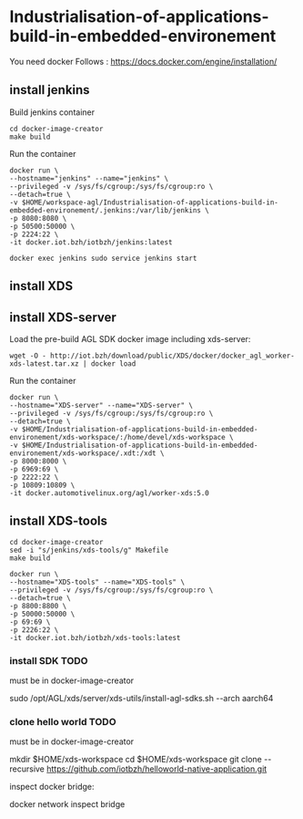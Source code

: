# Industrialisation-of-applications-build-in-embedded-environement

You need docker
Follows : <https://docs.docker.com/engine/installation/>

## install jenkins

Build jenkins container

```shell
cd docker-image-creator
make build
```

Run the container

```shell
docker run \
--hostname="jenkins" --name="jenkins" \
--privileged -v /sys/fs/cgroup:/sys/fs/cgroup:ro \
--detach=true \
-v $HOME/workspace-agl/Industrialisation-of-applications-build-in-embedded-environement/.jenkins:/var/lib/jenkins \
-p 8080:8080 \
-p 50500:50000 \
-p 2224:22 \
-it docker.iot.bzh/iotbzh/jenkins:latest
```

```shell
docker exec jenkins sudo service jenkins start
```

## install XDS

## install XDS-server

Load the pre-build AGL SDK docker image including xds-server:

```shell
wget -O - http://iot.bzh/download/public/XDS/docker/docker_agl_worker-xds-latest.tar.xz | docker load
```

Run the container

```shell
docker run \
--hostname="XDS-server" --name="XDS-server" \
--privileged -v /sys/fs/cgroup:/sys/fs/cgroup:ro \
--detach=true \
-v $HOME/Industrialisation-of-applications-build-in-embedded-environement/xds-workspace/:/home/devel/xds-workspace \
-v $HOME/Industrialisation-of-applications-build-in-embedded-environement/xds-workspace/.xdt:/xdt \
-p 8000:8000 \
-p 6969:69 \
-p 2222:22 \
-p 10809:10809 \
-it docker.automotivelinux.org/agl/worker-xds:5.0
```

## install XDS-tools

```shell
cd docker-image-creator
sed -i "s/jenkins/xds-tools/g" Makefile
make build
```

```shell
docker run \
--hostname="XDS-tools" --name="XDS-tools" \
--privileged -v /sys/fs/cgroup:/sys/fs/cgroup:ro \
--detach=true \
-p 8800:8800 \
-p 50000:50000 \
-p 69:69 \
-p 2226:22 \
-it docker.iot.bzh/iotbzh/xds-tools:latest
```

### install SDK TODO

must be in docker-image-creator

sudo /opt/AGL/xds/server/xds-utils/install-agl-sdks.sh --arch aarch64

### clone hello world TODO

must be in docker-image-creator

mkdir $HOME/xds-workspace
cd $HOME/xds-workspace
git clone --recursive <https://github.com/iotbzh/helloworld-native-application.git>

inspect docker bridge:

docker network inspect bridge
